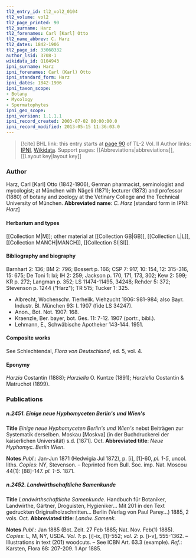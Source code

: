 ```yaml
---
tl2_entry_id: tl2_vol2_0104
tl2_volume: vol2
tl2_page_printed: 90
tl2_surname: Harz
tl2_forenames: Carl [Karl] Otto
tl2_name_abbrev: C. Harz
tl2_dates: 1842-1906
tl2_page_id: 33068332
author_lsid: 3708-1
wikidata_id: Q104943
ipni_surname: Harz
ipni_forenames: Carl (Karl) Otto
ipni_standard_form: Harz
ipni_dates: 1842-1906
ipni_taxon_scope: 
- Botany
- Mycology
- Spermatophytes
ipni_geo_scope: 
ipni_version: 1.1.1.1
ipni_record_created: 2003-07-02 00:00:00.0
ipni_record_modified: 2013-05-15 11:36:03.0
---
```


> [!cite] BHL link: this entry starts at [page 90](https://www.biodiversitylibrary.org/page/33068332) of TL-2 Vol. II
> Author links: [IPNI](https://www.ipni.org/a/3708-1), [Wikidata](https://www.wikidata.org/wiki/Q104943). Support pages: [[Abbreviations|abbreviations]], [[Layout key|layout key]]

### Author

Harz, Carl \[Karl\] Otto (1842-1906), German pharmacist, seminologist and mycologist; at München with Nägeli (1871); lecturer (1873) and professor (1880) of botany and zoology at the Vetinary College and the Technical University of München. 
**Abbreviated name**: *C. Harz* \[standard form in IPNI: *Harz*\]

#### Herbarium and types

[[Collection M|M]]; other material at [[Collection GB|GB]], [[Collection L|L]], [[Collection MANCH|MANCH]], [[Collection SI|SI]].

#### Bibliography and biography

Barnhart 2: 136; BM 2: 796; Bossert p. 166; CSP 7: 917, 10: 154, 12: 315-316, 15: 675; De Toni 1: lxi; IH 2: 259; Jackson p. 170, 171, 173, 302; Kew 2: 599; KR p. 272; Langman p. 352; LS 11474-11495, 34248; Rehder 5: 372; Stevenson p. 1244 ("Harz"); TR 515; Tucker 1: 325.
- Albrecht, Wochenschr. Tierheilk. Viehzucht 1906: 981-984; also Bayr. Industr. Bl. München 93: I. 1907 (fide LS 34247).
- Anon., Bot. Not. 1907: 168.
- Kraenzle, Ber. bayer, bot. Ges. 11: 7-12. 1907 (portr., bibl.).
- Lehmann, E., Schwäbische Apotheker 143-144. 1951.

#### Composite works

See Schlechtendal, *Flora von Deutschland*, ed. 5, vol. 4.

#### Eponymy

*Harzia* Costantin (1888); *Harziella* O. Kuntze (1891); *Harziella* Costantin & Matruchot (1899).

### Publications

##### n.2451. Einige neue Hyphomyceten Berlin's und Wien's

**Title**
*Einige neue Hyphomyceten Berlin's und Wien's* nebst Beiträgen zur Systematik derselben. Moskau \[Moskva\] (in der Buchdruckerei der kaiserlichen Universität) s.d. \[1871\]. Oct.
**Abbreviated title**: *Neue Hyphomyc. Berlin Wien*.

**Notes**
*Publ*.: Jan-Jun 1871 (Hedwigia Jul 1872), p. \[i\], \[1\]-60, *pl. 1-5*, uncol. liths. *Copies*: NY, Stevenson. – Reprinted from Bull. Soc. imp. Nat. Moscou 44(1): \[88\]-147. *pl. 1-5*. 1871.

##### n.2452. Landwirthschaftliche Samenkunde

**Title**
*Landwirthschaftliche Samenkunde*. Handbuch für Botaniker, Landwirthe, Gärtner, Droguisten, Hygieniker... Mit 201 in den Text gedruckten Originalholzschnitten... Berlin (Verlag von Paul Parey...) 1885, 2 vols. Oct.
**Abbreviated title**: *Landw. Samenk.*

**Notes**
*Publ*.: Jan 1885 (Bot. Zeit. 27 Feb 1885; Nat. Nov. Feb(1) 1885). *Copies*: L, M, NY, USDA.
*Vol. 1*: p. \[i\]-ix, \[1\]-552; *vol. 2*: p. \[i-v\], 555-1362. – Illustrations in text (201) woodcuts. – See ICBN Art. 63.3 (example).
*Ref*.: Karsten, Flora 68: 207-209. 1 Apr 1885.

